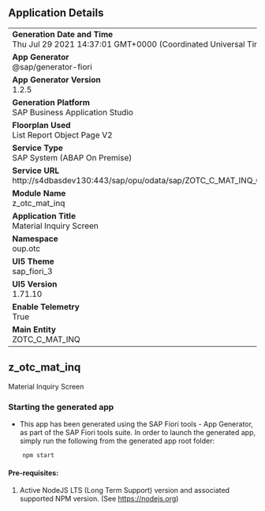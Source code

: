 ## Application Details
|               |
| ------------- |
|**Generation Date and Time**<br>Thu Jul 29 2021 14:37:01 GMT+0000 (Coordinated Universal Time)|
|**App Generator**<br>@sap/generator-fiori|
|**App Generator Version**<br>1.2.5|
|**Generation Platform**<br>SAP Business Application Studio|
|**Floorplan Used**<br>List Report Object Page V2|
|**Service Type**<br>SAP System (ABAP On Premise)|
|**Service URL**<br>http://s4dbasdev130:443/sap/opu/odata/sap/ZOTC_C_MAT_INQ_CDS/
|**Module Name**<br>z_otc_mat_inq|
|**Application Title**<br>Material Inquiry Screen|
|**Namespace**<br>oup.otc|
|**UI5 Theme**<br>sap_fiori_3|
|**UI5 Version**<br>1.71.10|
|**Enable Telemetry**<br>True|
|**Main Entity**<br>ZOTC_C_MAT_INQ|

## z_otc_mat_inq

Material Inquiry Screen

### Starting the generated app

-   This app has been generated using the SAP Fiori tools - App Generator, as part of the SAP Fiori tools suite.  In order to launch the generated app, simply run the following from the generated app root folder:

```
    npm start
```

#### Pre-requisites:

1. Active NodeJS LTS (Long Term Support) version and associated supported NPM version.  (See https://nodejs.org)


